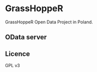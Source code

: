 GrassHoppeR
===========

GrassHoppeR Open Data Project in Poland.

OData server
------------


Licence
--------
GPL v3
